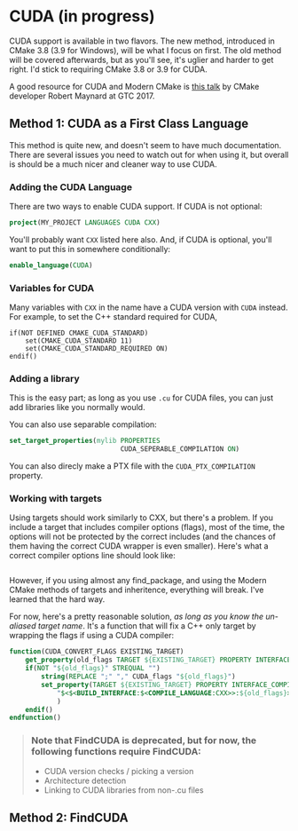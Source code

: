 # CUDA (in progress)

CUDA support is available in two flavors. The new method, introduced in CMake 3.8 (3.9 for Windows), will be what I focus on first. The old method will be covered afterwards, but as you'll see, it's uglier and harder to get right. I'd stick to requiring CMake 3.8 or 3.9 for CUDA.

A good resource for CUDA and Modern CMake is [this talk](http://on-demand.gputechconf.com/gtc/2017/presentation/S7438-robert-maynard-build-systems-combining-cuda-and-machine-learning.pdf) by CMake developer Robert Maynard at GTC 2017.

## Method 1: CUDA as a First Class Language


This method is quite new, and doesn't seem to have much documentation. There are several issues you need to watch out for when using it, but overall is should be a much nicer and cleaner way to use CUDA.

### Adding the CUDA Language

There are two ways to enable CUDA support. If CUDA is not optional:

```cmake
project(MY_PROJECT LANGUAGES CUDA CXX)
```

You'll probably want `CXX` listed here also. And, if CUDA is optional, you'll want to put this in somewhere conditionally:

```cmake
enable_language(CUDA)
```

### Variables for CUDA

Many variables with `CXX` in the name have a CUDA version with `CUDA` instead. For example, to set the C++ standard required for CUDA,

```
if(NOT DEFINED CMAKE_CUDA_STANDARD)
    set(CMAKE_CUDA_STANDARD 11)
    set(CMAKE_CUDA_STANDARD_REQUIRED ON)
endif()
```


### Adding a library

This is the easy part; as long as you use `.cu` for CUDA files, you can just add libraries like you normally would.

You can also use separable compilation:

```cmake
set_target_properties(mylib PROPERTIES
                            CUDA_SEPERABLE_COMPILATION ON)
```

You can also direcly make a PTX file with the `CUDA_PTX_COMPILATION` property.

### Working with targets

Using targets should work similarly to CXX, but there's a problem. If you include a target that includes compiler options (flags), most of the time, the options will not be protected by the correct includes (and the chances of them having the correct CUDA wrapper is even smaller). Here's what a correct compiler options line should look like:

```cmake

```

However, if you using almost any find_package, and using the Modern CMake methods of targets and inheritence, everything will break. I've learned that the hard way.

For now, here's a pretty reasonable solution, _as long as you know the un-aliased target name_. It's a function that will fix a C++ only target by wrapping the flags if using a CUDA compiler:

```cmake
function(CUDA_CONVERT_FLAGS EXISTING_TARGET)
    get_property(old_flags TARGET ${EXISTING_TARGET} PROPERTY INTERFACE_COMPILE_OPTIONS)
    if(NOT "${old_flags}" STREQUAL "")
        string(REPLACE ";" "," CUDA_flags "${old_flags}")
        set_property(TARGET ${EXISTING_TARGET} PROPERTY INTERFACE_COMPILE_OPTIONS
            "$<$<BUILD_INTERFACE:$<COMPILE_LANGUAGE:CXX>>:${old_flags}>$<$<BUILD_INTERFACE:$<COMPILE_LANGUAGE:CUDA>>:-Xcompiler=${CUDA_flags}>"
            )
    endif()
endfunction()
```


> ### Note that FindCUDA is deprecated, but for now, the following functions require FindCUDA:
> 
> * CUDA version checks / picking a version
> * Architecture detection
> * Linking to CUDA libraries from non-.cu files

## Method 2: FindCUDA
